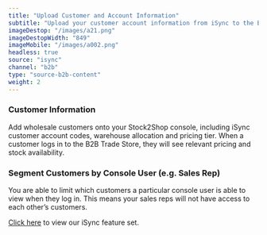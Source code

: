 ```yaml
---
title: "Upload Customer and Account Information"
subtitle: "Upload your customer account information from iSync to the B2B Trade Store."
imageDestop: "/images/a21.png"
imageDestopWidth: "849"
imageMobile: "/images/a002.png"
headless: true
source: "isync"
channel: "b2b"
type: "source-b2b-content"
weight: 2
---
```


### Customer Information
Add wholesale customers onto your Stock2Shop console, including iSync customer account codes, warehouse allocation and pricing tier. When a customer logs in to the B2B Trade Store, they will see relevant pricing and stock availability. 

### Segment Customers by Console User (e.g. Sales Rep)
You are able to limit which customers a particular console user is able to view when they log in. This means your sales reps will not have access to each other’s customers.

[Click here](/help/features/isync/ "iSync Features") to view our iSync feature set.